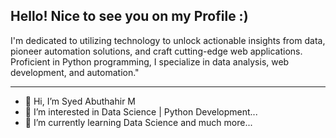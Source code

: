 Hello! Nice to see you on my Profile :) 
--------------------------------------------------------------------------------
I'm dedicated to utilizing technology to unlock actionable insights from data, pioneer automation solutions, and craft cutting-edge web applications. Proficient in Python programming, I specialize in data analysis, web development, and automation."

--------------------------------------------------------------------------------

- 👋 Hi, I’m Syed Abuthahir M
- 👀 I’m interested in Data Science | Python Development...
- 🌱 I’m currently learning Data Science and much more...

<!---
Abuthahir-M/Abuthahir-M is a ✨ special ✨ repository because its `README.md` (this file) appears on your GitHub profile.
You can click the Preview link to take a look at your changes.
--->
